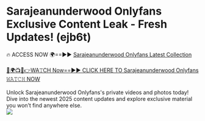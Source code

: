 # Sarajeanunderwood Onlyfans Exclusive Content Leak - Fresh Updates! (ejb6t)

🔥 ACCESS NOW 🌍==►► <a href="https://tinyurl.com/kvy9nzfs" rel="nofollow">Sarajeanunderwood Onlyfans Latest Collection</a>
<br><br>
[🔴🌍📺📱👉WA𝚃CH Now==►► CLICK HERE TO Sarajeanunderwood Onlyfans 𝚆𝙰𝚃𝙲𝙷 NOW](https://tinyurl.com/kvy9nzfs)
<br><br>
Unlock Sarajeanunderwood Onlyfans's private videos and photos today! Dive into the newest 2025 content updates and explore exclusive material you won’t find anywhere else.
<br>
<a href="https://tinyurl.com/kvy9nzfs" rel="nofollow" data-target="animated-image.originalLink"><img src="https://camo.githubusercontent.com/8a4f000d20f83aca3bf7ec5f350d767afa0574a8a352519fd8cfa583a6f93a33/68747470733a2f2f692e696d6775722e636f6d2f644a486b345a712e676966" data-canonical-src="https://i.imgur.com/dJHk4Zq.gif" style="max-width: 100%; display: inline-block;" data-target="animated-image.originalImage"></a>
<br>
